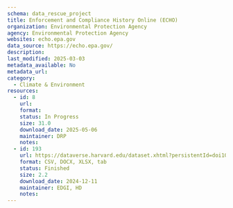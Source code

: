 ```yaml
---
schema: data_rescue_project 
title: Enforcement and Compliance History Online (ECHO)
organization: Environmental Protection Agency
agency: Environmental Protection Agency
websites: echo.epa.gov
data_source: https://echo.epa.gov/
description: 
last_modified: 2025-03-03
metadata_available: No
metadata_url: 
category:
  - Climate & Environment 
resources:
  - id: 8
    url: 
    format: 
    status: In Progress
    size: 31.0
    download_date: 2025-05-06
    maintainer: DRP
    notes: 
  - id: 193
    url: https://dataverse.harvard.edu/dataset.xhtml?persistentId=doi10.7910/DVN/TUMSLH
    format: CSV, DOCX, XLSX, tab
    status: Finished
    size: 2.2
    download_date: 2024-12-11
    maintainer: EDGI, HD
    notes: 
---
```

